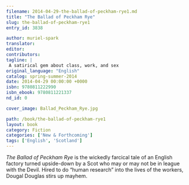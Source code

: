 ```yaml
---
filename: 2014-04-29-the-ballad-of-peckham-rye1.md
title: "The Ballad of Peckham Rye"
slug: the-ballad-of-peckham-rye1
entry_id: 3838

author: muriel-spark
translator: 
editor: 
contributors: 
tagline: |
 A satirical gem about class, work, and sex
original_language: "English"
catalog: spring-summer-2014
date: 2014-04-29 00:00:00 +0000 
isbn: 9780811222990
isbn_ebook: 9780811221337
nd_id: 0

cover_image: Ballad_Peckham_Rye.jpg

path: /book/the-ballad-of-peckham-rye1
layout: book
category: Fiction
categories: ['New & Forthcoming']
tags: ['English', 'Scotland']
---
```

*The Ballad of Peckham Rye* is the wickedly farcical tale of an English factory turned upside-down by a Scot who may or may not be in league with the Devil. Hired to do “human research” into the lives of the workers, Dougal Douglas stirs up mayhem.





